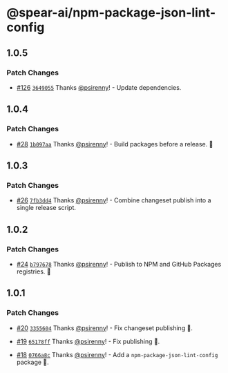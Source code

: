 # @spear-ai/npm-package-json-lint-config

## 1.0.5

### Patch Changes

- [#126](https://github.com/spear-ai/citizen/pull/126) [`3649055`](https://github.com/spear-ai/citizen/commit/3649055e97e0dfef30036e14f93f1d9868b5a1f2) Thanks [@psirenny](https://github.com/psirenny)! - Update dependencies.

## 1.0.4

### Patch Changes

- [#28](https://github.com/spear-ai/citizen/pull/28) [`1b097aa`](https://github.com/spear-ai/citizen/commit/1b097aa25576d5c7db68f7973e478ac5055c71a1) Thanks [@psirenny](https://github.com/psirenny)! - Build packages before a release. 🐛

## 1.0.3

### Patch Changes

- [#26](https://github.com/spear-ai/citizen/pull/26) [`7fb3dd4`](https://github.com/spear-ai/citizen/commit/7fb3dd4dfc7f2535edaa4a8351e3daa72e113d1b) Thanks [@psirenny](https://github.com/psirenny)! - Combine changeset publish into a single release script.

## 1.0.2

### Patch Changes

- [#24](https://github.com/spear-ai/citizen/pull/24) [`b797678`](https://github.com/spear-ai/citizen/commit/b7976784e254be9d839207b77fd0470a022335ea) Thanks [@psirenny](https://github.com/psirenny)! - Publish to NPM and GitHub Packages registries. 🐛

## 1.0.1

### Patch Changes

- [#20](https://github.com/spear-ai/citizen/pull/20) [`3355604`](https://github.com/spear-ai/citizen/commit/3355604fdc2f8777325603fd9f803f8e07529541) Thanks [@psirenny](https://github.com/psirenny)! - Fix changeset publishing 🦋.

- [#19](https://github.com/spear-ai/citizen/pull/19) [`65178ff`](https://github.com/spear-ai/citizen/commit/65178ff33b504c6797fd5c2df25578f43a66220b) Thanks [@psirenny](https://github.com/psirenny)! - Fix publishing 🦋.

- [#18](https://github.com/spear-ai/citizen/pull/18) [`0766a8c`](https://github.com/spear-ai/citizen/commit/0766a8cbc57dfc4f4d1c248b477f2e0e59ecb8dc) Thanks [@psirenny](https://github.com/psirenny)! - Add a `npm-package-json-lint-config` package 🎉.
